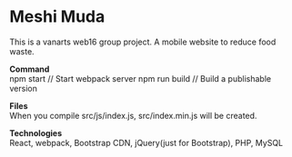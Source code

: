 # Meshi Muda
This is a vanarts web16 group project. A mobile website to reduce food waste.

<strong>Command</strong><br>
npm start  // Start webpack server
npm run build // Build a publishable version

<strong>Files</strong><br>
When you compile src/js/index.js, src/index.min.js will be created.

<strong>Technologies</strong><br>
React, webpack, Bootstrap CDN, jQuery(just for Bootstrap), PHP, MySQL